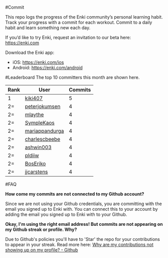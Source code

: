 #Commit

This repo logs the progress of the Enki community’s personal learning habit. Track your progress with a commit for each workout. Commit to a daily habit and learn something new each day.

If you’d like to try Enki, request an invitation to our beta here: https://enki.com

Download the Enki app: 
 - iOS: https://enki.com/ios
 - Android: https://enki.com/android

#Leaderboard
The top 10 committers this month are shown here.

| Rank | User | Commits |
|------|------|---------|
|1|[kiki407](https://github.com/kiki407)|5|
|2=|[peterjokumsen](https://github.com/peterjokumsen)|4|
|2=|[mlaythe](https://github.com/mlaythe)|4|
|2=|[SympleKaos](https://github.com/SympleKaos)|4|
|2=|[mariappandurga](https://github.com/mariappandurga)|4|
|2=|[charlescbeebe](https://github.com/charlescbeebe)|4|
|2=|[ashwin003](https://github.com/ashwin003)|4|
|2=|[pldiiw](https://github.com/pldiiw)|4|
|2=|[BosEriko](https://github.com/BosEriko)|4|
|2=|[jjcarstens](https://github.com/jjcarstens)|4|

#FAQ

**How come my commits are not connected to my Github account?**

Since we are not using your Github credentials, you are committing with the email you signed up to Enki with. You can connect this to your account by adding the email you signed up to Enki with to your Github.

**Okay, I'm using the right email address! But commits are not appearing on my Github streak or profile. Why?**

Due to Github's policies you'll have to 'Star' the repo for your contributions to appear in your streak. Read more here: [Why are my contributions not showing up on my profile? - Github](https://help.github.com/articles/why-are-my-contributions-not-showing-up-on-my-profile/)
